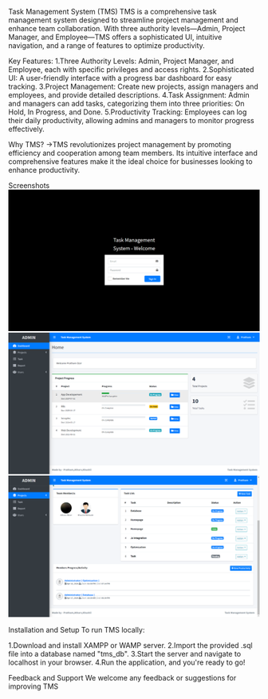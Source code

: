 Task Management System (TMS)
TMS is a comprehensive task management system designed to streamline project management and enhance team collaboration. With three authority levels—Admin, Project Manager, and Employee—TMS offers a sophisticated UI, intuitive navigation, and a range of features to optimize productivity.

Key Features:
1.Three Authority Levels: Admin, Project Manager, and Employee, each with specific privileges and access rights.
2.Sophisticated UI: A user-friendly interface with a progress bar dashboard for easy tracking.
3.Project Management: Create new projects, assign managers and employees, and provide detailed descriptions.
4.Task Assignment: Admin and managers can add tasks, categorizing them into three priorities: On Hold, In Progress, and Done.
5.Productivity Tracking: Employees can log their daily productivity, allowing admins and managers to monitor progress effectively.

Why TMS?
->TMS revolutionizes project management by promoting efficiency and cooperation among team members. Its intuitive interface and comprehensive features make it the ideal choice for businesses looking to enhance productivity.

Screenshots
![Screenshot 1](ss/ss1.png)
![Screenshot 2](ss/ss2.png)
![Screenshot 3](ss/ss3.png)

Installation and Setup
To run TMS locally:

1.Download and install XAMPP or WAMP server.
2.Import the provided .sql file into a database named "tms_db".
3.Start the server and navigate to localhost in your browser.
4.Run the application, and you're ready to go!

Feedback and Support
We welcome any feedback or suggestions for improving TMS
